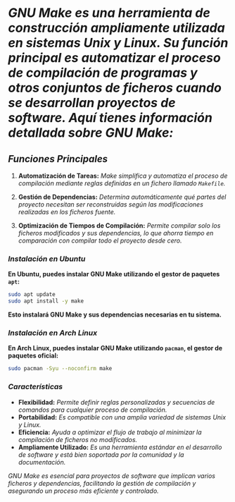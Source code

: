 <!-- Autor: Daniel Benjamin Perez Morales -->
<!-- GitHub: https://github.com/DanielBenjaminPerezMoralesDev13 -->
<!-- GitLab: https://gitlab.com/DanielBenjaminPerezMoralesDev13 -->
<!-- Correo electrónico: danielperezdev@proton.me -->

# ***GNU Make es una herramienta de construcción ampliamente utilizada en sistemas Unix y Linux. Su función principal es automatizar el proceso de compilación de programas y otros conjuntos de ficheros cuando se desarrollan proyectos de software. Aquí tienes información detallada sobre GNU Make:***

## ***Funciones Principales***

1. **Automatización de Tareas:** *Make simplifica y automatiza el proceso de compilación mediante reglas definidas en un fichero llamado `Makefile`.*

2. **Gestión de Dependencias:** *Determina automáticamente qué partes del proyecto necesitan ser reconstruidas según las modificaciones realizadas en los ficheros fuente.*

3. **Optimización de Tiempos de Compilación:** *Permite compilar solo los ficheros modificados y sus dependencias, lo que ahorra tiempo en comparación con compilar todo el proyecto desde cero.*

### ***Instalación en Ubuntu***

**En Ubuntu, puedes instalar GNU Make utilizando el gestor de paquetes `apt`:**

```bash
sudo apt update
sudo apt install -y make
```

**Esto instalará GNU Make y sus dependencias necesarias en tu sistema.**

### ***Instalación en Arch Linux***

**En Arch Linux, puedes instalar GNU Make utilizando `pacman`, el gestor de paquetes oficial:**

```bash
sudo pacman -Syu --noconfirm make
```

### ***Características***

- **Flexibilidad:** *Permite definir reglas personalizadas y secuencias de comandos para cualquier proceso de compilación.*
- **Portabilidad:** *Es compatible con una amplia variedad de sistemas Unix y Linux.*
- **Eficiencia:** *Ayuda a optimizar el flujo de trabajo al minimizar la compilación de ficheros no modificados.*
- **Ampliamente Utilizado:** *Es una herramienta estándar en el desarrollo de software y está bien soportada por la comunidad y la documentación.*

*GNU Make es esencial para proyectos de software que implican varios ficheros y dependencias, facilitando la gestión de compilación y asegurando un proceso más eficiente y controlado.*
